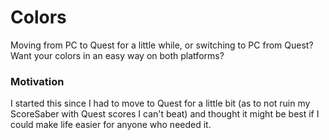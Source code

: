 # Colors

Moving from PC to Quest for a little while, or switching to PC from Quest? <br />
Want your colors in an easy way on both platforms?

### Motivation

I started this since I had to move to Quest for a little bit (as to not ruin my ScoreSaber with Quest scores I can't beat) and thought it might be best if I could make life easier for anyone who needed it.
